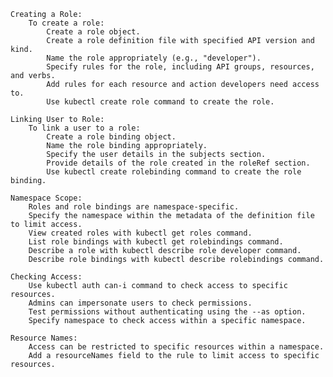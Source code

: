     Creating a Role:
        To create a role:
            Create a role object.
            Create a role definition file with specified API version and kind.
            Name the role appropriately (e.g., "developer").
            Specify rules for the role, including API groups, resources, and verbs.
            Add rules for each resource and action developers need access to.
            Use kubectl create role command to create the role.

    Linking User to Role:
        To link a user to a role:
            Create a role binding object.
            Name the role binding appropriately.
            Specify the user details in the subjects section.
            Provide details of the role created in the roleRef section.
            Use kubectl create rolebinding command to create the role binding.

    Namespace Scope:
        Roles and role bindings are namespace-specific.
        Specify the namespace within the metadata of the definition file to limit access.
        View created roles with kubectl get roles command.
        List role bindings with kubectl get rolebindings command.
        Describe a role with kubectl describe role developer command.
        Describe role bindings with kubectl describe rolebindings command.

    Checking Access:
        Use kubectl auth can-i command to check access to specific resources.
        Admins can impersonate users to check permissions.
        Test permissions without authenticating using the --as option.
        Specify namespace to check access within a specific namespace.

    Resource Names:
        Access can be restricted to specific resources within a namespace.
        Add a resourceNames field to the rule to limit access to specific resources.

